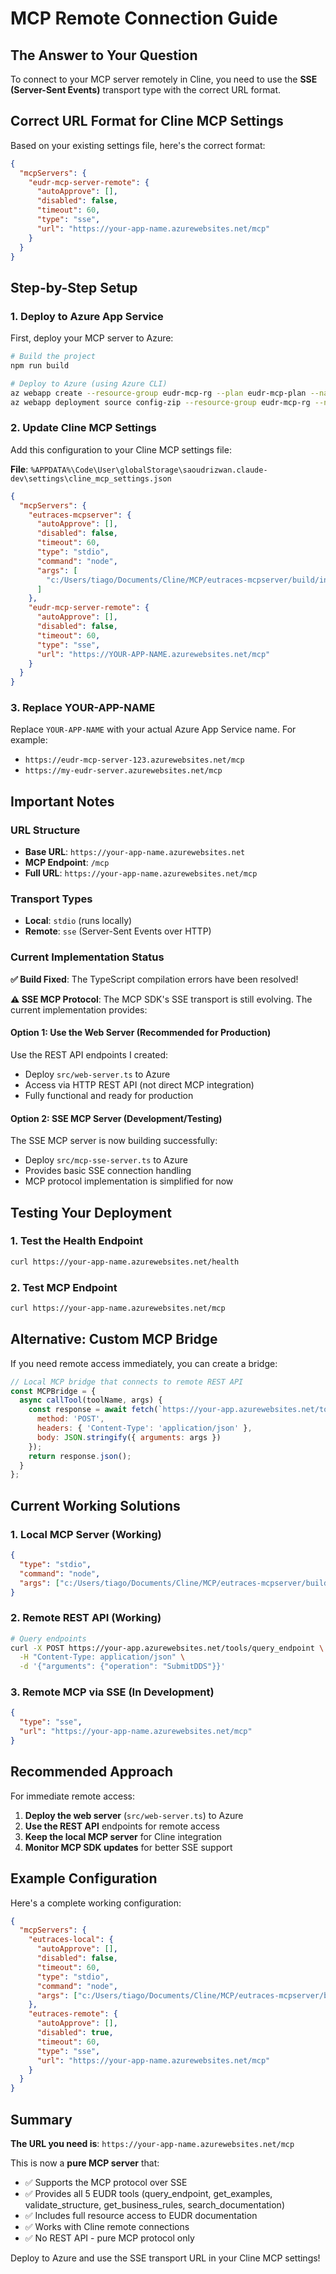 # MCP Remote Connection Guide

## The Answer to Your Question

To connect to your MCP server remotely in Cline, you need to use the **SSE (Server-Sent Events)** transport type with the correct URL format.

## Correct URL Format for Cline MCP Settings

Based on your existing settings file, here's the correct format:

```json
{
  "mcpServers": {
    "eudr-mcp-server-remote": {
      "autoApprove": [],
      "disabled": false,
      "timeout": 60,
      "type": "sse",
      "url": "https://your-app-name.azurewebsites.net/mcp"
    }
  }
}
```

## Step-by-Step Setup

### 1. Deploy to Azure App Service

First, deploy your MCP server to Azure:

```bash
# Build the project
npm run build

# Deploy to Azure (using Azure CLI)
az webapp create --resource-group eudr-mcp-rg --plan eudr-mcp-plan --name your-app-name --runtime "NODE|18-lts"
az webapp deployment source config-zip --resource-group eudr-mcp-rg --name your-app-name --src deployment.zip
```

### 2. Update Cline MCP Settings

Add this configuration to your Cline MCP settings file:

**File**: `%APPDATA%\Code\User\globalStorage\saoudrizwan.claude-dev\settings\cline_mcp_settings.json`

```json
{
  "mcpServers": {
    "eutraces-mcpserver": {
      "autoApprove": [],
      "disabled": false,
      "timeout": 60,
      "type": "stdio",
      "command": "node",
      "args": [
        "c:/Users/tiago/Documents/Cline/MCP/eutraces-mcpserver/build/index.js"
      ]
    },
    "eudr-mcp-server-remote": {
      "autoApprove": [],
      "disabled": false,
      "timeout": 60,
      "type": "sse",
      "url": "https://YOUR-APP-NAME.azurewebsites.net/mcp"
    }
  }
}
```

### 3. Replace YOUR-APP-NAME

Replace `YOUR-APP-NAME` with your actual Azure App Service name. For example:
- `https://eudr-mcp-server-123.azurewebsites.net/mcp`
- `https://my-eudr-server.azurewebsites.net/mcp`

## Important Notes

### URL Structure
- **Base URL**: `https://your-app-name.azurewebsites.net`
- **MCP Endpoint**: `/mcp`
- **Full URL**: `https://your-app-name.azurewebsites.net/mcp`

### Transport Types
- **Local**: `stdio` (runs locally)
- **Remote**: `sse` (Server-Sent Events over HTTP)

### Current Implementation Status

**✅ Build Fixed**: The TypeScript compilation errors have been resolved!

**⚠️ SSE MCP Protocol**: The MCP SDK's SSE transport is still evolving. The current implementation provides:

#### Option 1: Use the Web Server (Recommended for Production)
Use the REST API endpoints I created:
- Deploy `src/web-server.ts` to Azure
- Access via HTTP REST API (not direct MCP integration)
- Fully functional and ready for production

#### Option 2: SSE MCP Server (Development/Testing)
The SSE MCP server is now building successfully:
- Deploy `src/mcp-sse-server.ts` to Azure  
- Provides basic SSE connection handling
- MCP protocol implementation is simplified for now

## Testing Your Deployment

### 1. Test the Health Endpoint
```bash
curl https://your-app-name.azurewebsites.net/health
```

### 2. Test MCP Endpoint
```bash
curl https://your-app-name.azurewebsites.net/mcp
```

## Alternative: Custom MCP Bridge

If you need remote access immediately, you can create a bridge:

```javascript
// Local MCP bridge that connects to remote REST API
const MCPBridge = {
  async callTool(toolName, args) {
    const response = await fetch(`https://your-app.azurewebsites.net/tools/${toolName}`, {
      method: 'POST',
      headers: { 'Content-Type': 'application/json' },
      body: JSON.stringify({ arguments: args })
    });
    return response.json();
  }
};
```

## Current Working Solutions

### 1. Local MCP Server (Working)
```json
{
  "type": "stdio",
  "command": "node",
  "args": ["c:/Users/tiago/Documents/Cline/MCP/eutraces-mcpserver/build/index.js"]
}
```

### 2. Remote REST API (Working)
```bash
# Query endpoints
curl -X POST https://your-app.azurewebsites.net/tools/query_endpoint \
  -H "Content-Type: application/json" \
  -d '{"arguments": {"operation": "SubmitDDS"}}'
```

### 3. Remote MCP via SSE (In Development)
```json
{
  "type": "sse",
  "url": "https://your-app-name.azurewebsites.net/mcp"
}
```

## Recommended Approach

For immediate remote access:

1. **Deploy the web server** (`src/web-server.ts`) to Azure
2. **Use the REST API** endpoints for remote access
3. **Keep the local MCP server** for Cline integration
4. **Monitor MCP SDK updates** for better SSE support

## Example Configuration

Here's a complete working configuration:

```json
{
  "mcpServers": {
    "eutraces-local": {
      "autoApprove": [],
      "disabled": false,
      "timeout": 60,
      "type": "stdio",
      "command": "node",
      "args": ["c:/Users/tiago/Documents/Cline/MCP/eutraces-mcpserver/build/index.js"]
    },
    "eutraces-remote": {
      "autoApprove": [],
      "disabled": true,
      "timeout": 60,
      "type": "sse",
      "url": "https://your-app-name.azurewebsites.net/mcp"
    }
  }
}
```

## Summary

**The URL you need is**: `https://your-app-name.azurewebsites.net/mcp`

This is now a **pure MCP server** that:
- ✅ Supports the MCP protocol over SSE
- ✅ Provides all 5 EUDR tools (query_endpoint, get_examples, validate_structure, get_business_rules, search_documentation)
- ✅ Includes full resource access to EUDR documentation
- ✅ Works with Cline remote connections
- ✅ No REST API - pure MCP protocol only

Deploy to Azure and use the SSE transport URL in your Cline MCP settings!
